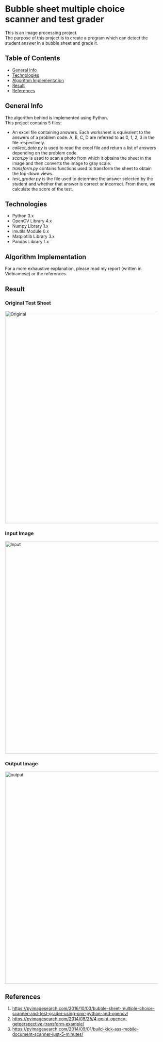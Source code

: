 # Bubble sheet multiple choice scanner and test grader
This is an image processing project.  
The purpose of this project is to create a program which can detect the student answer in a bubble sheet and grade it.

## Table of Contents
* [General Info](#general-info)
* [Technologies](#technologies)
* [Algorithm Implementation](#algorithm-implementation)
* [Result](#result)
* [References](#references)

## General Info
The algorithm behind is implemented using Python.
</br>
This project contains 5 files:
* An excel file containing answers. Each worksheet is equivalent to the answers of a problem code. A, B, C, D are referred to as 0, 1, 2, 3 in the file respectively.
* <i>collect_data.py</i> is used to read the excel file and return a list of answers depending on the problem code.
* <i>scan.py</i> is used to scan a photo from which it obtains the sheet in the image and then converts the image to gray scale.
* <i>transform.py</i> contains functions used to transform the sheet to obtain the top-down views.
* <i>test_grader.py</i> is the file used to determine the answer selected by the student and whether that answer is correct or incorrect. From there, we calculate the score of the test.

## Technologies
* Python 3.x
* OpenCV Library 4.x
* Numpy Library 1.x
* Imutils Module 0.x
* Matplotlib Library 3.x
* Pandas Library 1.x

## Algorithm Implementation
For a more exhaustive explanation, please read my report (written in Vietnamese) or the references.

## Result
### Original Test Sheet
<img src="https://github.com/LP2X0X/Multiple-choice-scanner-and-test-grader/blob/main/form.png" alt="Original" width="700"/>

### Input Image
<img src="https://github.com/LP2X0X/Multiple-choice-scanner-and-test-grader/blob/main/input.png" alt="Input" width="700"/>

### Output Image
<img src="https://github.com/LP2X0X/Multiple-choice-scanner-and-test-grader/blob/main/output.png" alt="output" width="700"/>

## References
1. https://pyimagesearch.com/2016/10/03/bubble-sheet-multiple-choice-scanner-and-test-grader-using-omr-python-and-opencv/
2. https://pyimagesearch.com/2014/08/25/4-point-opencv-getperspective-transform-example/
3. https://pyimagesearch.com/2014/09/01/build-kick-ass-mobile-document-scanner-just-5-minutes/
